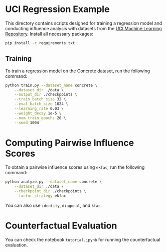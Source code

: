 # UCI Regression Example

This directory contains scripts designed for training a regression model and conducting influence analysis with 
datasets from the [UCI Machine Learning Repository](https://archive.ics.uci.edu/datasets). Install all necessary packages:

```bash
pip install -r requirements.txt
```

## Training

To train a regression model on the Concrete dataset, run the following command:
```bash
python train.py --dataset_name concrete \
    --dataset_dir ./data \
    --output_dir ./checkpoints \
    --train_batch_size 32 \
    --eval_batch_size 1024 \
    --learning_rate 0.03 \
    --weight_decay 1e-5 \
    --num_train_epochs 20 \
    --seed 1004
```

# Computing Pairwise Influence Scores

To obtain a pairwise influence scores using `ekfac`, run the following command:
```bash
python analyze.py --dataset_name concrete \
    --dataset_dir ./data \
    --checkpoint_dir ./checkpoints \
    --factor_strategy ekfac
```
You can also use `identity`, `diagonal`, and `kfac`.

# Counterfactual Evaluation

You can check the notebook `tutorial.ipynb` for running the counterfactual evaluation.